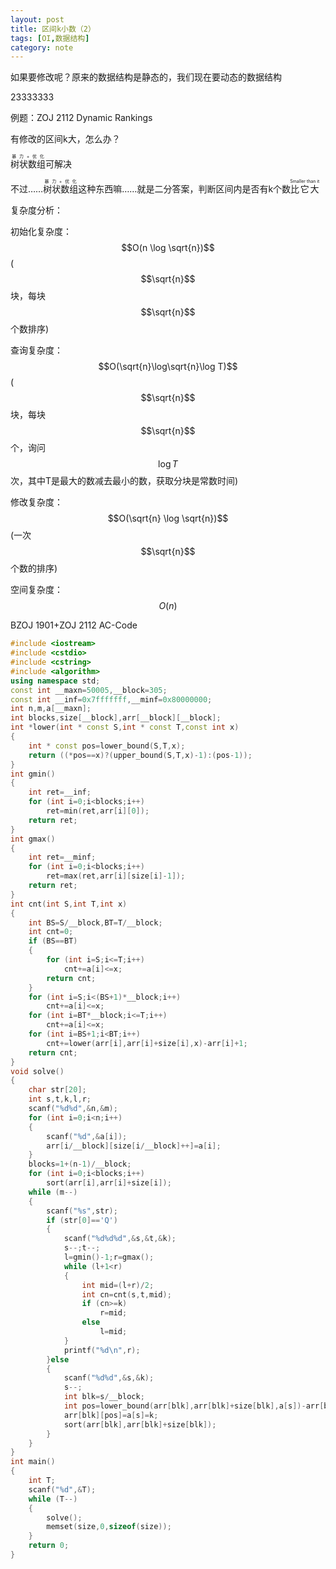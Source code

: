```yaml
---
layout: post
title: 区间k小数（2）
tags: [OI,数据结构]
category: note
---
```


如果要修改呢？原来的数据结构是静态的，我们现在要动态的数据结构

23333333

例题：ZOJ 2112 Dynamic Rankings

有修改的区间k大，怎么办？

<ruby>树状数组<rt>暴力+优化</rt></ruby>可解决

不过……<ruby>树状数组<rt>暴力+优化</rt></ruby>这种东西嘛……就是二分答案，判断区间内是否有k个数<ruby>比它大<rt>Smaller than it</rt></ruby>

复杂度分析：

初始化复杂度：$$O(n \log \sqrt{n})$$($$\sqrt{n}$$块，每块$$\sqrt{n}$$个数排序)

查询复杂度：$$O(\sqrt{n}\log\sqrt{n}\log T)$$($$\sqrt{n}$$块，每块$$\sqrt{n}$$个，询问$$\log T$$次，其中T是最大的数减去最小的数，获取分块是常数时间)

修改复杂度：$$O(\sqrt{n} \log \sqrt{n})$$(一次$$\sqrt{n}$$个数的排序)

空间复杂度：$$O(n)$$

BZOJ 1901+ZOJ 2112 AC-Code

```cpp
#include <iostream>
#include <cstdio>
#include <cstring>
#include <algorithm>
using namespace std;
const int __maxn=50005,__block=305;
const int __inf=0x7fffffff,__minf=0x80000000;
int n,m,a[__maxn];
int blocks,size[__block],arr[__block][__block];
int *lower(int * const S,int * const T,const int x)
{
    int * const pos=lower_bound(S,T,x);
    return ((*pos==x)?(upper_bound(S,T,x)-1):(pos-1));
}
int gmin()
{
    int ret=__inf;
    for (int i=0;i<blocks;i++)
        ret=min(ret,arr[i][0]);
    return ret;
}
int gmax()
{
    int ret=__minf;
    for (int i=0;i<blocks;i++)
        ret=max(ret,arr[i][size[i]-1]);
    return ret;
}
int cnt(int S,int T,int x)
{
    int BS=S/__block,BT=T/__block;
    int cnt=0;
    if (BS==BT)
    {
        for (int i=S;i<=T;i++)
            cnt+=a[i]<=x;
        return cnt;
    }
    for (int i=S;i<(BS+1)*__block;i++)
        cnt+=a[i]<=x;
    for (int i=BT*__block;i<=T;i++)
        cnt+=a[i]<=x;
    for (int i=BS+1;i<BT;i++)
        cnt+=lower(arr[i],arr[i]+size[i],x)-arr[i]+1;
    return cnt;
}
void solve()
{
    char str[20];
    int s,t,k,l,r;
    scanf("%d%d",&n,&m);
    for (int i=0;i<n;i++)
    {
        scanf("%d",&a[i]);
        arr[i/__block][size[i/__block]++]=a[i];
    }
    blocks=1+(n-1)/__block;
    for (int i=0;i<blocks;i++)
        sort(arr[i],arr[i]+size[i]);
    while (m--)
    {
        scanf("%s",str);
        if (str[0]=='Q')
        {
            scanf("%d%d%d",&s,&t,&k);
            s--;t--;
            l=gmin()-1;r=gmax();
            while (l+1<r)
            {
                int mid=(l+r)/2;
                int cn=cnt(s,t,mid);
                if (cn>=k)
                    r=mid;
                else
                    l=mid;
            }
            printf("%d\n",r);
        }else
        {
            scanf("%d%d",&s,&k);
            s--;
            int blk=s/__block;
            int pos=lower_bound(arr[blk],arr[blk]+size[blk],a[s])-arr[blk];
            arr[blk][pos]=a[s]=k;
            sort(arr[blk],arr[blk]+size[blk]);
        }
    }
}
int main()
{
    int T;
    scanf("%d",&T);
    while (T--)
    {
        solve();
        memset(size,0,sizeof(size));
    }
    return 0;
}
```
